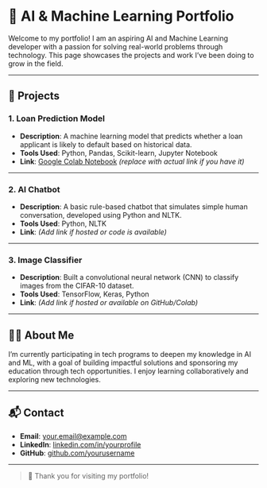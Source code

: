 # 🧠 AI & Machine Learning Portfolio

Welcome to my portfolio! I am an aspiring AI and Machine Learning developer with a passion for solving real-world problems through technology. This page showcases the projects and work I’ve been doing to grow in the field.

---

## 🚀 Projects

### 1. **Loan Prediction Model**
- **Description**: A machine learning model that predicts whether a loan applicant is likely to default based on historical data.
- **Tools Used**: Python, Pandas, Scikit-learn, Jupyter Notebook
- **Link**: [Google Colab Notebook](https://colab.research.google.com/) *(replace with actual link if you have it)*

---

### 2. **AI Chatbot**
- **Description**: A basic rule-based chatbot that simulates simple human conversation, developed using Python and NLTK.
- **Tools Used**: Python, NLTK
- **Link**: *(Add link if hosted or code is available)*

---

### 3. **Image Classifier**
- **Description**: Built a convolutional neural network (CNN) to classify images from the CIFAR-10 dataset.
- **Tools Used**: TensorFlow, Keras, Python
- **Link**: *(Add link if hosted or available on GitHub/Colab)*

---

## 👨‍💻 About Me

I’m currently participating in tech programs to deepen my knowledge in AI and ML, with a goal of building impactful solutions and sponsoring my education through tech opportunities. I enjoy learning collaboratively and exploring new technologies.

---

## 📬 Contact

- **Email**: your.email@example.com  
- **LinkedIn**: [linkedin.com/in/yourprofile](https://linkedin.com/in/yourprofile)  
- **GitHub**: [github.com/yourusername](https://github.com/yourusername)

---

> 🌟 Thank you for visiting my portfolio!

